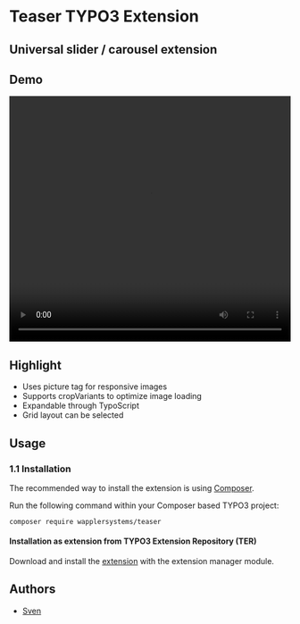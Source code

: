 # Teaser TYPO3 Extension


## Universal slider / carousel extension

## Demo

<video width="100%" height="440" controls>
  <source src="Documentation/Videos/demo.mp4" type="video/mp4">
</video>

## Highlight

* Uses picture tag for responsive images
* Supports cropVariants to optimize image loading
* Expandable through TypoScript
* Grid layout can be selected

## Usage

### 1.1 Installation

The recommended way to install the extension is using [Composer][2].

Run the following command within your Composer based TYPO3 project:

```
composer require wapplersystems/teaser
```

#### Installation as extension from TYPO3 Extension Repository (TER)

Download and install the [extension][3] with the extension manager module.

## Authors

* [Sven](https://github.com/svewap)


[2]: https://getcomposer.org/
[3]: https://extensions.typo3.org/extension/teaser2
